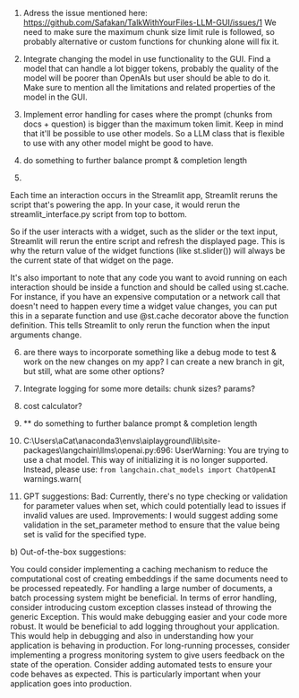 
1) Adress the issue mentioned here: https://github.com/Safakan/TalkWithYourFiles-LLM-GUI/issues/1
We need to make sure the maximum chunk size limit rule is followed, so probably alternative or custom functions for chunking alone will fix it.

2) Integrate changing the model in use functionality to the GUI. Find a model that can handle a lot bigger tokens, probably the quality of the model will be poorer than OpenAIs but user should be able to do it. Make sure to mention all the limitations and related properties of the model in the GUI. 

3) Implement error handling for cases where the prompt (chunks from docs + question) is bigger than the maximum token limit. Keep in mind that it'll be possible to use other models. So a LLM class that is flexible to use with any other model might be good to have.
 

4) do something to further balance prompt & completion length



5) 
Each time an interaction occurs in the Streamlit app, Streamlit reruns the script that's powering the app. In your case, it would rerun the streamlit_interface.py script from top to bottom.

So if the user interacts with a widget, such as the slider or the text input, Streamlit will rerun the entire script and refresh the displayed page. This is why the return value of the widget functions (like st.slider()) will always be the current state of that widget on the page.

It's also important to note that any code you want to avoid running on each interaction should be inside a function and should be called using st.cache. For instance, if you have an expensive computation or a network call that doesn't need to happen every time a widget value changes, you can put this in a separate function and use @st.cache decorator above the function definition. This tells Streamlit to only rerun the function when the input arguments change.


6) are there ways to incorporate something like a debug mode to test & work on the new changes on my app? I can create a new branch in git, but still, what are some other options?


7) Integrate logging for some more details: chunk sizes? params? 

8) cost calculator?


9)  ** do something to further balance prompt & completion length

10) C:\Users\aCat\anaconda3\envs\aiplayground\lib\site-packages\langchain\llms\openai.py:696: UserWarning: You are trying to use a chat model. This way of initializing it is no longer supported. Instead, please use: `from langchain.chat_models import ChatOpenAI`
  warnings.warn(


11) GPT suggestions:
Bad: Currently, there's no type checking or validation for parameter values when set, which could potentially lead to issues if invalid values are used.
Improvements: I would suggest adding some validation in the set_parameter method to ensure that the value being set is valid for the specified type.


b) Out-of-the-box suggestions:

You could consider implementing a caching mechanism to reduce the computational cost of creating embeddings if the same documents need to be processed repeatedly.
For handling a large number of documents, a batch processing system might be beneficial.
In terms of error handling, consider introducing custom exception classes instead of throwing the generic Exception. This would make debugging easier and your code more robust.
It would be beneficial to add logging throughout your application. This would help in debugging and also in understanding how your application is behaving in production.
For long-running processes, consider implementing a progress monitoring system to give users feedback on the state of the operation.
Consider adding automated tests to ensure your code behaves as expected. This is particularly important when your application goes into production.